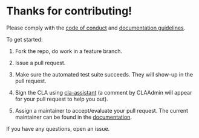 # Thanks for contributing!  

Please comply with the [code of conduct](http://54.77.62.182/documentation/Opensourcecommunity/Code-of-conduct.html) and [documentation guidelines](http://54.77.62.182/documentation/Opensourcecommunity/Contributing-to-documentation.html).

To get started:

1. Fork the repo, do work in a feature branch.

2. Issue a pull request.
 
3. Make sure the automated test suite succeeds. They will show-up in the pull request.
 
4. Sign the CLA using [cla-assistant](http://52.16.237.165/) (a comment by CLAAdmin will appear for your pull request to help you out).

5. Assign a maintainer to accept/evaluate your pull request. The current maintainer can be found in the [documentation](http://54.77.62.182/documentation/chapter4/section3.html).

If you have any questions, open an issue.
